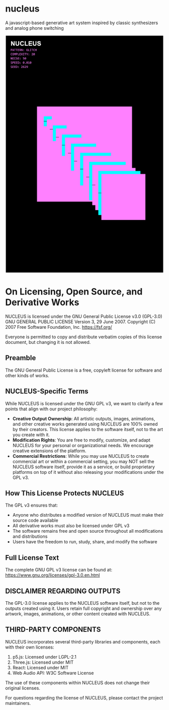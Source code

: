 # nucleus
A javascript-based generative art system inspired by classic synthesizers and analog phone switching

![NP03_001.png](https://github.com/choshdev/nucleus/blob/main/NP03_001.png?raw=true)

# On Licensing, Open Source, and Derivative Works

NUCLEUS is licensed under the GNU General Public License v3.0 (GPL-3.0) GNU GENERAL PUBLIC LICENSE
Version 3, 29 June 2007. Copyright (C) 2007 Free Software Foundation, Inc. https://fsf.org/

Everyone is permitted to copy and distribute verbatim copies of this license document, but changing it is not allowed.

## Preamble
The GNU General Public License is a free, copyleft license for software and other kinds of works.

## NUCLEUS-Specific Terms
While NUCLEUS is licensed under the GNU GPL v3, we want to clarify a few points that align with our project philosophy:

* **Creative Output Ownership**: All artistic outputs, images, animations, and other creative works generated using NUCLEUS are 100% owned by their creators. This license applies to the software itself, not to the art you create with it.
* **Modification Rights**: You are free to modify, customize, and adapt NUCLEUS for your personal or organizational needs. We encourage creative extensions of the platform.
* **Commercial Restrictions**: While you may use NUCLEUS to create commercial art or within a commercial setting, you may NOT sell the NUCLEUS software itself, provide it as a service, or build proprietary platforms on top of it without also releasing your modifications under the GPL v3.

## How This License Protects NUCLEUS
The GPL v3 ensures that:

* Anyone who distributes a modified version of NUCLEUS must make their source code available
* All derivative works must also be licensed under GPL v3
* The software remains free and open source throughout all modifications and distributions
* Users have the freedom to run, study, share, and modify the software

## Full License Text
The complete GNU GPL v3 license can be found at: https://www.gnu.org/licenses/gpl-3.0.en.html

## DISCLAIMER REGARDING OUTPUTS
The GPL-3.0 license applies to the NUCLEUS software itself, but not to the outputs created using it. Users retain full copyright and ownership over any artwork, images, animations, or other content created with NUCLEUS.

## THIRD-PARTY COMPONENTS
NUCLEUS incorporates several third-party libraries and components, each with their own licenses:

1. p5.js: Licensed under LGPL-2.1
2. Three.js: Licensed under MIT
3. React: Licensed under MIT
4. Web Audio API: W3C Software License

The use of these components within NUCLEUS does not change their original licenses.

For questions regarding the license of NUCLEUS, please contact the project maintainers.

